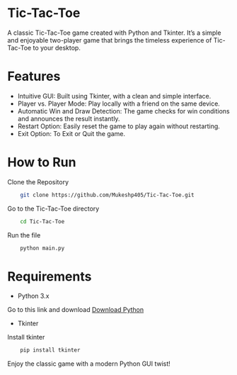 # Tic-Tac-Toe

A classic Tic-Tac-Toe game created with Python and Tkinter. It’s a simple and enjoyable two-player game that brings the timeless experience of Tic-Tac-Toe to your desktop.

# Features

- Intuitive GUI: Built using Tkinter, with a clean and simple interface.
- Player vs. Player Mode: Play locally with a friend on the same device.
- Automatic Win and Draw Detection: The game checks for win conditions and announces the result instantly.
- Restart Option: Easily reset the game to play again without restarting.
- Exit Option: To Exit or Quit the game.

# How to Run

Clone the Repository

```bash
    git clone https://github.com/Mukeshp405/Tic-Tac-Toe.git
```

Go to the Tic-Tac-Toe directory

```bash
    cd Tic-Tac-Toe
```

Run the file

```bash
    python main.py
```

# Requirements

- Python 3.x

Go to this link and download
[Download Python](https://www.python.org/downloads/)

- Tkinter

Install tkinter

```bash
    pip install tkinter
```

Enjoy the classic game with a modern Python GUI twist!
